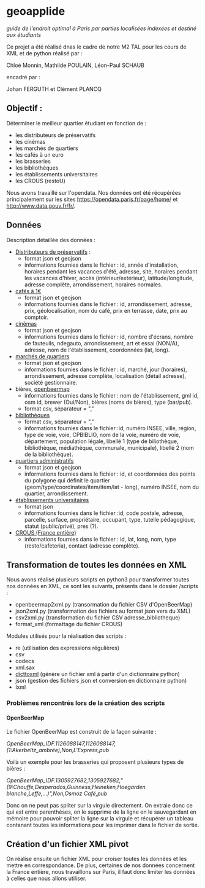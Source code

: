 # geoapplide

*guide de l'endroit optimal à Paris par parties localisées indexées et destiné aux étudiants*

Ce projet a été réalisé dnas le cadre de notre M2 TAL pour les cours de XML et de python réalisé par :

Chloé Monnin, Mathilde POULAIN, Léon-Paul SCHAUB

encadré par :

Johan FERGUTH et Clément PLANCQ

## Objectif :
Déterminer le meilleur quartier étudiant en fonction de :
- les distributeurs de préservatifs
- les cinémas
- les marchés de quartiers
- les cafés à un euro
- les brasseries
- les bibliothèques
- les établissements universitaires
- les CROUS (restoU)

Nous avons travaillé sur l'opendata. Nos données ont été récupérées principalement sur les sites https://opendata.paris.fr/page/home/ et http://www.data.gouv.fr/fr/.

## Données
Description détaillée des données :
- [Distributeurs de préservatifs](https://opendata.paris.fr/explore/dataset/distributeurspreservatifsmasculinsparis2012/export/) :
  - format json et geojson
  - informations fournies dans le fichier : id, année d'installation, horaires pendant les vacances d'été, adresse, site, horaires pendant les vacances d'hiver, accès (intérieur/extérieur), latitude/longitude, adresse complète, arrondissement, horaires normales.
- [cafés à 1€](https://opendata.paris.fr/explore/dataset/liste-des-cafes-a-un-euro/export/)
  - format json et geojson
  - informations fournies dans le fichier : id, arrondissement, adresse, prix, géolocalisation, nom du café, prix en terrasse, date, prix au comptoir.
- [cinémas](https://opendata.paris.fr/explore/dataset/cinemas-a-paris/api/)
  - format json et geojson
  - informations fournies dans le fichier : id, nombre d'écrans, nombre de fauteuils, ndegauto, arrondissement, art et essai (NON/A), adresse, nom de l'établissement, coordonnées (lat, long).
- [marchés de quartiers](https://opendata.paris.fr/explore/dataset/liste_des_marches_de_quartier_a_paris/api/)
  - format json et geojson
  - informations fournies dans le fichier : id, marché, jour (horaires), arrondissement, adresse complète, localisation (détail adresse), société gestionnaire.
- bières,  [openbeermap](https://www.data.gouv.fr/fr/datasets/bars-pubs-et-brasseries-artisanales-dopen-beer-map-ile-de-france-mai-2015/)
  - informations fournies dans le fichier : nom de l'établissement, gml id, osm id, brewer (Oui/Non), bières (noms de bières), type (bar/pub).
  - format csv, séparateur = ","
- [bibliothèques](https://www.data.gouv.fr/fr/datasets/adresses-des-bibliotheques-publiques/)
  - format csv, séparateur = ","
  - informations fournies dans le fichier :id, numéro INSEE, ville, région, type de voie, voie, CPBIBLIO, nom de la voie, numéro de voie, département, population légale, libellé 1 (type de biliothèque, bibliothèque, médiathèque, communale, municipale), libellé 2 (nom de la bibliothèque).
- [quartiers administratifs](https://opendata.paris.fr/explore/dataset/quartier_paris/)
  - format json et geojson
  - informations fournies dans le fichier : id, et coordonnées des points du polygone qui définit le quartier (geom/type/coordinates/item/item/lat - long), numéro INSEE, nom du quartier, arrondissement.
- [établissements universitaires](https://www.data.gouv.fr/fr/datasets/annuaire-immobilier-de-l-enseignement-superieur-prs/)
  - format json
  - informations fournies dans le fichier :id, code postale, adresse, parcelle, surface, propriétaire, occupant, type, tutelle pédagogique, statut (public/privé), pres (?).
- [CROUS (France entière)](https://www.data.gouv.fr/fr/datasets/ensemble-des-lieux-de-restauration-des-crous-france-entiere-1/)
  - informations fournies dans le fichier : id, lat, long, nom, type (resto/cafeteria), contact (adresse complète).

## Transformation de toutes les données en XML
Nous avons réalisé plusieurs scripts en python3 pour transformer toutes nos données en XML, ce sont les suivants, présents dans le dossier /scripts :
- openbeermap2xml.py (transormation du fichier CSV d'OpenBeerMap)
- json2xml.py (transformation des fichiers au format json vers du XML)
- csv2xml.py (transformation du fichier CSV adresse_bibliotheque)
- format_xml (formattage du fichier CROUS)

Modules utilisés pour la réalisation des scripts :
- re (utilisation des expressions régulières)
- csv
- codecs
- xml.sax
- [dicttoxml](https://github.com/quandyfactory/dicttoxml) (génère un fichier xml à partir d'un dictionnaire python)
- json (gestion des fichiers json et conversion en dictionnaire python)
- lxml

### Problèmes rencontrés lors de la création des scripts
#### OpenBeerMap
Le fichier OpenBeerMap est construit de la façon suivante :

*OpenBeerMap_IDF.1126088147,1126088147,(1:Akerbeltz_ambrée),Non,L'Express,pub*

Voilà un exemple pour les brasseries qui proposent plusieurs types de bières :

*OpenBeerMap_IDF.1305927682,1305927682,"(9:Chouffe,Desperados,Guinness,Heineken,Hoegarden blanche,Leffe,...)",Non,Osmoz Café,pub*

Donc on ne peut pas spliter sur la virgule directement. On extraie donc ce qui est entre parenthèses, on le supprime de la ligne en le sauvegardant en mémoire pour pouvoir spliter la ligne sur la virgule et récupérer un tableau contanant toutes les informations pour les imprimer dans le fichier de sortie.

## Création d'un fichier XML pivot
On réalise ensuite un fichier XML pour croiser toutes les données et les mettre en correspondance. De plus, certaines de nos données concernent la France entière, nous travaillons sur Paris, il faut donc limiter les données à celles que nous allons utiliser.
